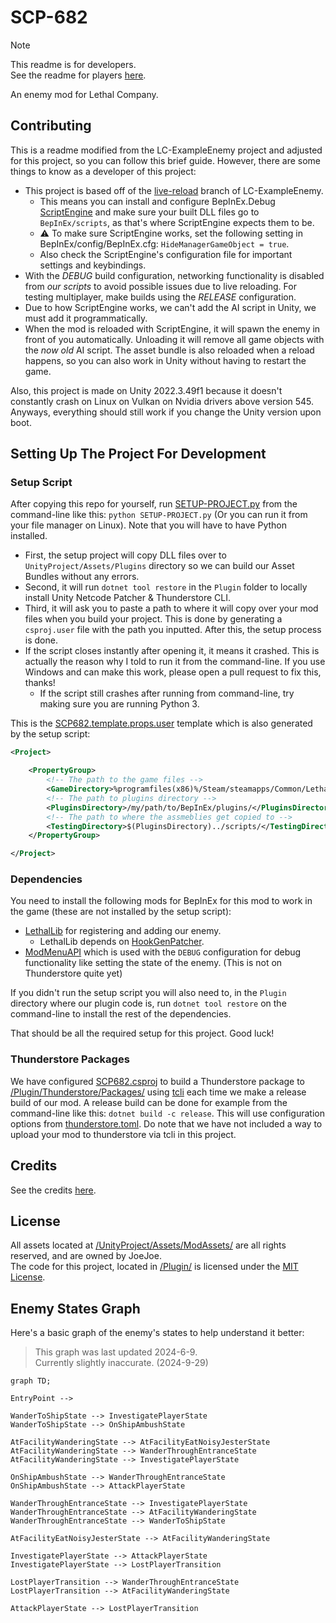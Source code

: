 # SCP-682

> [!NOTE]  
> This readme is for developers.  
> See the readme for players [here](./Plugin/Thunderstore/README.md).

An enemy mod for Lethal Company.

## Contributing

This is a readme modified from the LC-ExampleEnemy project and adjusted for this project, so you can follow this brief guide. However, there are some things to know as a developer of this project:

- This project is based off of the [live-reload](https://github.com/Hamunii/LC-ExampleEnemy/tree/live-reload) branch of LC-ExampleEnemy.
  - This means you can install and configure BepInEx.Debug [ScriptEngine](https://github.com/BepInEx/BepInEx.Debug?tab=readme-ov-file#scriptengine) and make sure your built DLL files go to `BepInEx/scripts`, as that's where ScriptEngine expects them to be.
  - ⚠️ To make sure ScriptEngine works, set the following setting in BepInEx/config/BepInEx.cfg: `HideManagerGameObject = true`.
  - Also check the ScriptEngine's configuration file for important settings and keybindings.
- With the *DEBUG* build configuration, networking functionality is disabled from *our scripts* to avoid possible issues due to live reloading. For testing multiplayer, make builds using the *RELEASE* configuration.
- Due to how ScriptEngine works, we can't add the AI script in Unity, we must add it programmatically.
- When the mod is reloaded with ScriptEngine, it will spawn the enemy in front of you automatically. Unloading it will remove all game objects with the *now old* AI script. The asset bundle is also reloaded when a reload happens, so you can also work in Unity without having to restart the game.

Also, this project is made on Unity 2022.3.49f1 because it doesn't constantly crash on Linux on Vulkan on Nvidia drivers above version 545. Anyways, everything should still work if you change the Unity version upon boot.

## Setting Up The Project For Development

### Setup Script

After copying this repo for yourself, run [SETUP-PROJECT.py](/SETUP-PROJECT.py) from the command-line like this: `python SETUP-PROJECT.py` (Or you can run it from your file manager on Linux). Note that you will have to have Python installed.

- First, the setup project will copy DLL files over to `UnityProject/Assets/Plugins` directory so we can build our Asset Bundles without any errors.
- Second, it will run `dotnet tool restore` in the `Plugin` folder to locally install Unity Netcode Patcher & Thunderstore CLI.
- Third, it will ask you to paste a path to where it will copy over your mod files when you build your project. This is done by generating a `csproj.user` file with the path you inputted. After this, the setup process is done.
- If the script closes instantly after opening it, it means it crashed. This is actually the reason why I told to run it from the command-line. If you use Windows and can make this work, please open a pull request to fix this, thanks!
  - If the script still crashes after running from command-line, try making sure you are running Python 3.

This is the [SCP682.template.props.user](/Plugin/SCP682.template.props.user) template which is also generated by the setup script:

```xml
<Project>

    <PropertyGroup>
        <!-- The path to the game files -->
        <GameDirectory>%programfiles(x86)%/Steam/steamapps/Common/Lethal Company/</GameDirectory>
        <!-- The path to plugins directory -->
        <PluginsDirectory>/my/path/to/BepInEx/plugins/</PluginsDirectory>
        <!-- The path to where the assmeblies get copied to -->
        <TestingDirectory>$(PluginsDirectory)../scripts/</TestingDirectory>
    </PropertyGroup>

</Project>
```

### Dependencies

You need to install the following mods for BepInEx for this mod to work in the game (these are not installed by the setup script):

- [LethalLib](https://thunderstore.io/c/lethal-company/p/Evaisa/LethalLib/) for registering and adding our enemy.
    - LethalLib depends on [HookGenPatcher](https://thunderstore.io/c/lethal-company/p/Evaisa/HookGenPatcher/).
- [ModMenuAPI](https://github.com/Hamunii/ModMenuAPI/releases) which is used with the `DEBUG` configuration for debug functionality like setting the state of the enemy. (This is not on Thunderstore quite yet)

If you didn't run the setup script you will also need to, in the `Plugin` directory where our plugin code is, run `dotnet tool restore` on the command-line to install the rest of the dependencies.

That should be all the required setup for this project. Good luck!

### Thunderstore Packages

We have configured [SCP682.csproj](/Plugin/SCP682.csproj) to build a Thunderstore package to [/Plugin/Thunderstore/Packages/](/Plugin/Thunderstore/Packages/) using [tcli](https://github.com/thunderstore-io/thunderstore-cli/wiki) each time we make a release build of our mod. A release build can be done for example from the command-line like this: `dotnet build -c release`. This will use configuration options from [thunderstore.toml](/Plugin/Thunderstore/thunderstore.toml). Do note that we have not included a way to upload your mod to thunderstore via tcli in this project.

## Credits

See the credits [here](./Plugin/Thunderstore/README.md#credits).

## License

All assets located at [/UnityProject/Assets/ModAssets/](/UnityProject/Assets/ModAssets/) are all rights reserved, and are owned by JoeJoe.  
The code for this project, located in [/Plugin/](/Plugin/) is licensed under the [MIT License](/Plugin/LICENSE).

## Enemy States Graph

Here's a basic graph of the enemy's states to help understand it better:
> This graph was last updated 2024-6-9.  
> Currently slightly inaccurate. (2024-9-29)

```mermaid
graph TD;

EntryPoint -->

WanderToShipState --> InvestigatePlayerState
WanderToShipState --> OnShipAmbushState

AtFacilityWanderingState --> AtFacilityEatNoisyJesterState
AtFacilityWanderingState --> WanderThroughEntranceState
AtFacilityWanderingState --> InvestigatePlayerState

OnShipAmbushState --> WanderThroughEntranceState
OnShipAmbushState --> AttackPlayerState

WanderThroughEntranceState --> InvestigatePlayerState
WanderThroughEntranceState --> AtFacilityWanderingState
WanderThroughEntranceState --> WanderToShipState

AtFacilityEatNoisyJesterState --> AtFacilityWanderingState

InvestigatePlayerState --> AttackPlayerState
InvestigatePlayerState --> LostPlayerTransition

LostPlayerTransition --> WanderThroughEntranceState
LostPlayerTransition --> AtFacilityWanderingState

AttackPlayerState --> LostPlayerTransition

```
